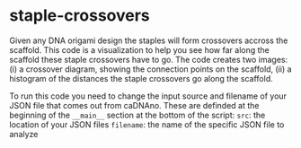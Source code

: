 # staple-crossovers

Given any DNA origami design the staples will form crossovers accross the scaffold. This code is a visualization to help you see how far along the scaffold these staple crossovers have to go. The code creates two images: (i) a crossover diagram, showing the connection points on the scaffold, (ii) a histogram of the distances the staple crossovers go along the scaffold.

To run this code you need to change the input source and filename of your JSON file that comes out from caDNAno. These are definded at the beginning of the `__main__` section at the bottom of the script:
  `src`: the location of your JSON files
  `filename`: the name of the specific JSON file to analyze

